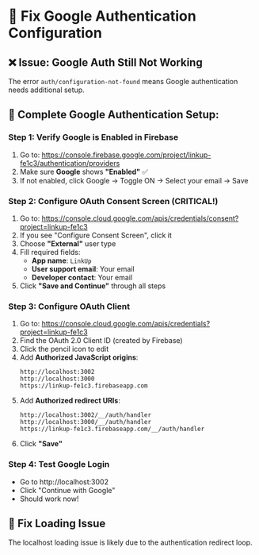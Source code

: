 # 🔧 Fix Google Authentication Configuration

## ❌ Issue: Google Auth Still Not Working
The error `auth/configuration-not-found` means Google authentication needs additional setup.

## 🚀 Complete Google Authentication Setup:

### Step 1: Verify Google is Enabled in Firebase
1. Go to: https://console.firebase.google.com/project/linkup-fe1c3/authentication/providers
2. Make sure **Google** shows **"Enabled"** ✅
3. If not enabled, click Google → Toggle ON → Select your email → Save

### Step 2: Configure OAuth Consent Screen (CRITICAL!)
1. Go to: https://console.cloud.google.com/apis/credentials/consent?project=linkup-fe1c3
2. If you see "Configure Consent Screen", click it
3. Choose **"External"** user type
4. Fill required fields:
   - **App name**: `LinkUp`
   - **User support email**: Your email
   - **Developer contact**: Your email
5. Click **"Save and Continue"** through all steps

### Step 3: Configure OAuth Client
1. Go to: https://console.cloud.google.com/apis/credentials?project=linkup-fe1c3
2. Find the OAuth 2.0 Client ID (created by Firebase)
3. Click the pencil icon to edit
4. Add **Authorized JavaScript origins**:
   ```
   http://localhost:3002
   http://localhost:3000
   https://linkup-fe1c3.firebaseapp.com
   ```
5. Add **Authorized redirect URIs**:
   ```
   http://localhost:3002/__/auth/handler
   http://localhost:3000/__/auth/handler
   https://linkup-fe1c3.firebaseapp.com/__/auth/handler
   ```
6. Click **"Save"**

### Step 4: Test Google Login
- Go to http://localhost:3002
- Click "Continue with Google"
- Should work now!

## 🔄 Fix Loading Issue

The localhost loading issue is likely due to the authentication redirect loop.